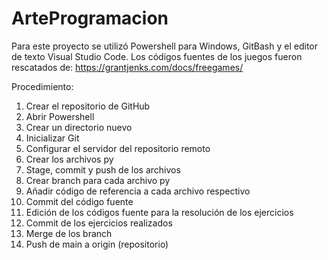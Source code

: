 # ArteProgramacion
Para este proyecto se utilizó Powershell para Windows, GitBash y el editor de texto Visual Studio Code.
Los códigos fuentes de los juegos fueron rescatados de: https://grantjenks.com/docs/freegames/

Procedimiento:
1. Crear el repositorio de GitHub
2. Abrir Powershell
3. Crear un directorio nuevo
4. Inicializar Git
5. Configurar el servidor del repositorio remoto
6. Crear los archivos py
7. Stage, commit y push de los archivos
8. Crear branch para cada archivo py
9. Añadir código de referencia a cada archivo respectivo
10. Commit del código fuente
11. Edición de los códigos fuente para la resolución de los ejercicios
12. Commit de los ejercicios realizados
13. Merge de los branch
14. Push de main a origin (repositorio)

